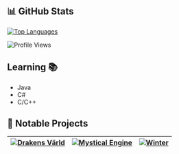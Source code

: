 ## 📊 GitHub Stats

[![Top Languages](https://github-readme-stats.vercel.app/api/top-langs/?username=phazon0&layout=compact&theme=tokyonight)](https://github.com/anuraghazra/github-readme-stats)

![Profile Views](https://komarev.com/ghpvc/?username=phazon0&color=blueviolet)

## Learning 📚
- Java
- C#
- C/C++

## 💼 Notable Projects

| [![Drakens Värld](https://github-readme-stats-defcon27.vercel.app/api/pin/?username=phazon0&repo=Drakens-Varld-SOURCE&show_owner=true&theme=react)](https://github.com/phazon0/Drakens-Varld-SOURCE) | [![Mystical Engine](https://github-readme-stats-defcon27.vercel.app/api/pin/?username=phazon0&repo=Mystical-Engine&show_owner=true&theme=react)](https://github.com/phazon0/Mystical-Engine) | [![Winter](https://github-readme-stats-defcon27.vercel.app/api/pin/?username=phazon0&repo=Winter&show_owner=true&theme=react)](https://github.com/phazon0/Winter) |
|:-----------------------------------------------------------------------------------------------------------------------------------------------------------------:|:-----------------------------------------------------------------------------------------------------------------------------------------------------------------:|:-----------------------------------------------------------------------------------------------------------------------------------------------------------------:|
